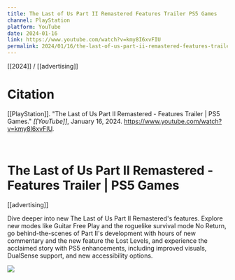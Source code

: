 ```yaml
---
title: The Last of Us Part II Remastered Features Trailer PS5 Games
channel: PlayStation
platform: YouTube
date: 2024-01-16
link: https://www.youtube.com/watch?v=kmy8I6xvFIU
permalink: 2024/01/16/the-last-of-us-part-ii-remastered-features-trailer
---
```


[[2024]] / [[advertising]]

# Citation

[[PlayStation]]. "The Last of Us Part II Remastered - Features Trailer | PS5 Games." *[[YouTube]]*, January 16, 2024. <https://www.youtube.com/watch?v=kmy8I6xvFIU>.

<br>

# The Last of Us Part II Remastered - Features Trailer | PS5 Games

[[advertising]]

Dive deeper into new The Last of Us Part II Remastered's features. Explore new modes like Guitar Free Play and the roguelike survival mode No Return, go behind-the-scenes of Part II's development with hours of new commentary and the new feature the Lost Levels, and experience the acclaimed story with PS5 enhancements, including improved visuals, DualSense support, and new accessibility options.

![](https://www.youtube.com/watch?v=kmy8I6xvFIU)